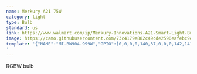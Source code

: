 ```yaml
---
name: Merkury A21 75W
category: light
type: Bulb
standard: us
link: https://www.walmart.com/ip/Merkury-Innovations-A21-Smart-Light-Bulb-75W-Color-LED-1-Pack/254063201
image: https://camo.githubusercontent.com/73c4179e882c49cde2590eafebc9e0aeef78a9aa/68747470733a2f2f692e706f7374696d672e63632f686a6833514e4d7a2f4d492d42573930342d3939392d572e6a7067
template: '{"NAME":"MI-BW904-999W","GPIO":[0,0,0,0,140,37,0,0,0,142,141,0,0],"FLAG":1,"BASE":69}
'
---
```


RGBW bulb
